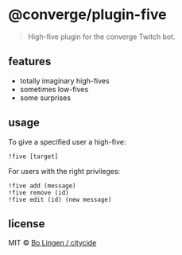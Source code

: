 # @converge/plugin-five

> High-five plugin for the converge Twitch bot.

## features

* totally imaginary high-fives
* sometimes low-fives
* some surprises

## usage

To give a specified user a high-five:

```
!five [target]
```

For users with the right privileges:

```
!five add (message)
!five remove (id)
!five edit (id) (new message)
```

## license

MIT © [Bo Lingen / citycide](https://github.com/citycide)
